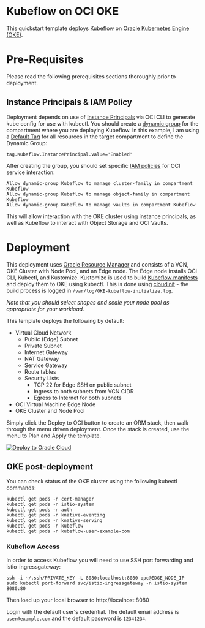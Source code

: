 # Kubeflow on OCI OKE
This quickstart template deploys [Kubeflow](https://www.kubeflow.org/#overview) on [Oracle Kubernetes Engine (OKE)](https://docs.oracle.com/en-us/iaas/Content/ContEng/Concepts/contengoverview.htm).

# Pre-Requisites
Please read the following prerequisites sections thoroughly prior to deployment.

## Instance Principals & IAM Policy
Deployment depends on use of [Instance Principals](https://docs.oracle.com/en-us/iaas/Content/Identity/Tasks/callingservicesfrominstances.htm) via OCI CLI to generate kube config for use with kubectl.  You should create a [dynamic group](https://docs.oracle.com/en-us/iaas/Content/Identity/Tasks/managingdynamicgroups.htm) for the compartment where you are deploying Kubeflow.   In this example, I am using a [Default Tag](https://docs.oracle.com/en-us/iaas/Content/Tagging/Tasks/managingtagdefaults.htm) for all resources in the target compartment to define the Dynamic Group:

	tag.Kubeflow.InstancePrincipal.value='Enabled'

After creating the group, you should set specific [IAM policies](https://docs.oracle.com/en-us/iaas/Content/Identity/Reference/policyreference.htm) for OCI service interaction:

	Allow dynamic-group Kubeflow to manage cluster-family in compartment Kubeflow
	Allow dynamic-group Kubeflow to manage object-family in compartment Kubeflow
	Allow dynamic-group Kubeflow to manage vaults in compartment Kubeflow

This will allow interaction with the OKE cluster using instance principals, as well as Kubeflow to interact with Object Storage and OCI Vaults.

<!-- ## Kubeflow Security
You will also need an [OCI Vault](https://docs.oracle.com/en-us/iaas/Content/KeyManagement/Concepts/keyoverview.htm), and two [Vault Secrets](https://docs.oracle.com/en-us/iaas/Content/KeyManagement/Tasks/managingsecrets.htm) - one for Kubeflow Login and one for Kubeflow Password.  Create the vault and secrets prior to deployment, and capture the OCIDs of each secret to insert into the deployment template.  These will be retrieved during the deployment process so that they do not persist in any terraform metadata.

*Note that the Vault should be in the same region you plan to deploy this template* - This is because the template uses OCI CLI to retrieve the vault secrets, and the OCI CLI configuration is localized to the deployment region.
-->
# Deployment
This deployment uses [Oracle Resource Manager](https://docs.oracle.com/en-us/iaas/Content/ResourceManager/Concepts/resourcemanager.htm) and consists of a VCN, OKE Cluster with Node Pool, and an Edge node.   The Edge node installs OCI CLI, Kubectl, and Kustomize.  Kustomize is used to build [Kubeflow manifests](https://github.com/kubeflow/manifests) and deploy them to OKE using kubectl.   This is done using [cloudinit](userdata/cloudinit.sh) - the build process is logged in ``/var/log/OKE-kubeflow-initialize.log``.

*Note that you should select shapes and scale your node pool as appropriate for your workload.*

This template deploys the following by default:

* Virtual Cloud Network
  * Public (Edge) Subnet
  * Private Subnet
  * Internet Gateway
  * NAT Gateway
  * Service Gateway
  * Route tables
  * Security Lists
    * TCP 22 for Edge SSH on public subnet
    * Ingress to both subnets from VCN CIDR
    * Egress to Internet for both subnets
* OCI Virtual Machine Edge Node
* OKE Cluster and Node Pool

Simply click the Deploy to OCI button to create an ORM stack, then walk through the menu driven deployment.  Once the stack is created, use the menu to Plan and Apply the template.

[![Deploy to Oracle Cloud](https://oci-resourcemanager-plugin.plugins.oci.oraclecloud.com/latest/deploy-to-oracle-cloud.svg)](https://console.us-ashburn-1.oraclecloud.com/resourcemanager/stacks/create?region=home&zipUrl=https://github.com/oracle-quickstart/oke-kubeflow/1.1.0.zip)

## OKE post-deployment
You can check status of the OKE cluster using the following kubectl commands:

	kubectl get pods -n cert-manager
	kubectl get pods -n istio-system
	kubectl get pods -n auth
	kubectl get pods -n knative-eventing
	kubectl get pods -n knative-serving
	kubectl get pods -n kubeflow
	kubectl get pods -n kubeflow-user-example-com

### Kubeflow Access
In order to access Kubeflow you will need to use SSH port forwarding and istio-ingressgateway:

	ssh -i ~/.ssh/PRIVATE_KEY -L 8080:localhost:8080 opc@EDGE_NODE_IP
	sudo kubectl port-forward svc/istio-ingressgateway -n istio-system 8080:80

Then load up your local browser to http://localhost:8080

Login with the default user's credential. The default email address is ``user@example.com`` and the default password is ``12341234``.
